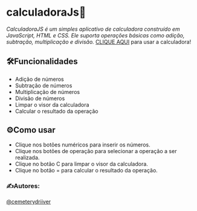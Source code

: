# calculadoraJs🧮
_CalculadoraJS é um simples aplicativo de calculadora construído em JavaScript, HTML e CSS. Ele suporta operações básicas como adição, subtração, multiplicação e divisão._
[CLIQUE AQUI](https://cemeterydriiver.github.io/calculadoraJs/) para usar a calculadora!

## 🛠️Funcionalidades
- Adição de números
- Subtração de números
- Multiplicação de números
- Divisão de números
- Limpar o visor da calculadora
- Calcular o resultado da operação

## ⚙️Como usar
- Clique nos botões numéricos para inserir os números.
- Clique nos botões de operação para selecionar a operação a ser realizada.
- Clique no botão C para limpar o visor da calculadora.
- Clique no botão = para calcular o resultado da operação.

### ✍️Autores:
[@cemeterydriiver](https://github.com/cemeterydriiver)
